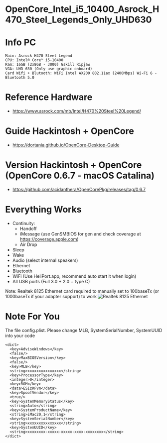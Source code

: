 # OpenCore_Intel_i5_10400_Asrock_H470_Steel_Legends_Only_UHD630

# Info PC
```
Main: Asrock H470 Steel Legend
CPU: Intel® Core™ i5-10400
Ram: 16GB (2x8GB - 3000) Gskill Ripjaw
VGA: UHD 630 (Only use graphic onboard)
Card Wifi + Blutooth: WiFi Intel AX200 802.11ax (2400Mbps) Wi-Fi 6 - Bluetooth 5.0
```
# Reference Hardware
- https://www.asrock.com/mb/Intel/H470%20Steel%20Legend/

# Guide Hackintosh + OpenCore
- https://dortania.github.io/OpenCore-Desktop-Guide

# Version Hackintosh + OpenCore (OpenCore 0.6.7 - macOS Catalina)
- https://github.com/acidanthera/OpenCorePkg/releases/tag/0.6.7

# Everything Works
- Continuity:
    - Handoff
    - iMessage (use GenSMBIOS for gen and check coverage at https://coverage.apple.com)
    - Air Drop
- Sleep
- Wake
- Audio (select internal speakers)
- Ethernet
- Bluetooth
- WiFi (Use HeliPort.app, recommend auto start it when login)
- All USB ports (Full 3.0 + 2.0 + type C)

Note: Realtek 8125 Ethernet card required to manually set to 100baseTx (or 1000baseTx if your adapter support) to work
![Realtek 8125 Ethernet](/images/image1.png)

# Note For You
The file config.plist. Please change MLB, SystemSerialNumber, SystemUUID into your code

```
<dict>
  <key>AdviseWindows</key>
  <false/>
  <key>MaxBIOSVersion</key>
  <false/>
  <key>MLB</key>
  <string>xxxxxxxxxxxxxxx</string>
  <key>ProcessorType</key>
  <integer>0</integer>
  <key>ROM</key>
  <data>ESIzRFVm</data>
  <key>SpoofVendor</key>
  <true/>
  <key>SystemMemoryStatus</key>
  <string>Auto</string>
  <key>SystemProductName</key>
  <string>iMac20,1</string>
  <key>SystemSerialNumber</key>
  <string>xxxxxxxxxxxxxxx</string>
  <key>SystemUUID</key>
  <string>xxxxxxxx-xxxxx-xxxxx-xxxx-xxxxxxxx</string>
</dict>
```


